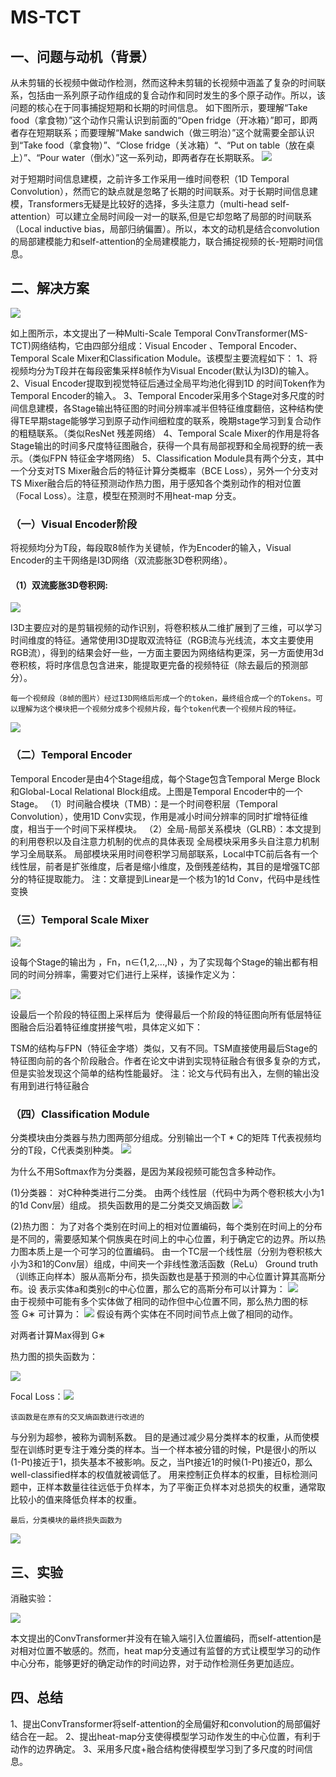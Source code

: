 # MS-TCT

## 一、问题与动机（背景）
从未剪辑的长视频中做动作检测，然而这种未剪辑的长视频中涵盖了复杂的时间联系，包括由一系列原子动作组成的复合动作和同时发生的多个原子动作。所以，该问题的核心在于同事捕捉短期和长期的时间信息。
如下图所示，要理解“Take food（拿食物）”这个动作只需认识到前面的“Open fridge（开冰箱）”即可，即两者存在短期联系；而要理解“Make sandwich（做三明治）”这个就需要全部认识到“Take food（拿食物）”、“Close fridge（关冰箱）“、“Put on table（放在桌上）”、“Pour water（倒水）”这一系列动，即两者存在长期联系。
![](imgs/mstct-1.png)

对于短期时间信息建模，之前许多工作采用一维时间卷积（1D Temporal Convolution），然而它的缺点就是忽略了长期的时间联系。对于长期时间信息建模，Transformers无疑是比较好的选择，多头注意力（multi-head self-attention）可以建立全局时间段一对一的联系,但是它却忽略了局部的时间联系（Local inductive bias，局部归纳偏置）。所以，本文的动机是结合convolution的局部建模能力和self-attention的全局建模能力，联合捕捉视频的长-短期时间信息。

## 二、解决方案

![](imgs/mstct-2.png)

如上图所示，本文提出了一种Multi-Scale Temporal ConvTransformer(MS-TCT)网络结构，它由四部分组成：Visual Encoder 、Temporal Encoder、Temporal Scale Mixer和Classification Module。该模型主要流程如下：
1、将视频均分为T段并在每段密集采样8帧作为Visual Encoder(默认为I3D)的输入。
2、Visual Encoder提取到视觉特征后通过全局平均池化得到1D 的时间Token作为Temporal Encoder的输入。
3、Temporal Encoder采用多个Stage对多尺度的时间信息建模，各Stage输出特征图的时间分辨率减半但特征维度翻倍，这种结构使得TE早期stage能够学习到原子动作间细粒度的联系，晚期stage学习到复合动作的粗糙联系。（类似ResNet 残差网络）
4、Temporal Scale Mixer的作用是将各Stage输出的时间多尺度特征图融合，获得一个具有局部视野和全局视野的统一表示。（类似FPN 特征金字塔网络）
5、Classification Module具有两个分支，其中一个分支对TS Mixer融合后的特征计算分类概率（BCE Loss），另外一个分支对TS Mixer融合后的特征预测动作热力图，用于感知各个类别动作的相对位置（Focal Loss）。注意，模型在预测时不用heat-map 分支。

### （一）Visual Encoder阶段
将视频均分为T段，每段取8帧作为关键帧，作为Encoder的输入，Visual Encoder的主干网络是I3D网络（双流膨胀3D卷积网络）。
#### （1）双流膨胀3D卷积网:
![](imgs/mstct-3.png)

I3D主要应对的是剪辑视频的动作识别，将卷积核从二维扩展到了三维，可以学习时间维度的特征。通常使用I3D提取双流特征（RGB流与光线流，本文主要使用RGB流），得到的结果会好一些，一方面主要因为网络结构更深，另一方面使用3d卷积核，将时序信息包含进来，能提取更完备的视频特征（除去最后的预测部分）。
	
	每一个视频段（8帧的图片）经过I3D网络后形成一个的token，最终组合成一个的Tokens。可以理解为这个模块把一个视频分成多个视频片段，每个token代表一个视频片段的特征。
![](imgs/mstct-5.png)

### （二）Temporal Encoder 


Temporal Encoder是由4个Stage组成，每个Stage包含Temporal Merge Block和Global-Local Relational Block组成。上图是Temporal Encoder中的一个Stage。
	（1）时间融合模块（TMB）：是一个时间卷积层（Temporal Convolution），使用1D Conv实现，作用是减小时间分辨率的同时扩增特征维度，相当于一个时间下采样模块。
	（2）全局-局部关系模块（GLRB）：本文提到的利用卷积以及自注意力机制的优点的具体表现
全局模块采用多头自注意力机制学习全局联系。
局部模块采用时间卷积学习局部联系，Local中TC前后各有一个线性层，前者是扩张维度，后者是缩小维度，及倒残差结构，其目的是增强TC部分的特征提取能力。
注：文章提到Linear是一个核为1的1d Conv，代码中是线性变换

### （三）Temporal Scale Mixer 

![](imgs/mstct-6.png)


设每个Stage的输出为 ，Fn，n∈{1,2,...,N} ，为了实现每个Stage的输出都有相同的时间分辨率，需要对它们进行上采样，该操作定义为：

![](imgs/mstct-7.png)

设最后一个阶段的特征图上采样后为  使得最后一个阶段的特征图向所有低层特征图融合后沿着特征维度拼接气啦，具体定义如下：


TSM的结构与FPN（特征金字塔）类似，又有不同。TSM直接使用最后Stage的特征图向前的各个阶段融合。作者在论文中讲到实现特征融合有很多复杂的方式，但是实验发现这个简单的结构性能最好。
注：论文与代码有出入，左侧的输出没有用到进行特征融合


### （四）Classification Module
分类模块由分类器与热力图两部分组成。分别输出一个T * C的矩阵 T代表视频均分的T段，C代表类别种类。
![](imgs/mstct-8.png)

为什么不用Softmax作为分类器，是因为某段视频可能包含多种动作。

(1)分类器：
对C种种类进行二分类。
由两个线性层（代码中为两个卷积核大小为1的1d Conv层）组成。
损失函数用的是二分类交叉熵函数
![](imgs/mstct-9.png)

(2)热力图：
	为了对各个类别在时间上的相对位置编码，每个类别在时间上的分布是不同的，需要感知某个侗族奥在时间上的中心位置，利于确定它的边界。所以热力图本质上是一个可学习的位置编码。
	由一个TC层一个线性层（分别为卷积核大小为3和1的Conv层）组成，中间夹一个非线性激活函数（ReLu）
	Ground truth（训练正向样本）服从高斯分布，损失函数也是基于预测的中心位置计算其高斯分布。设 表示实体a和类别c的中心位置，那么它的高斯分布可以计算为：
![](imgs/mstct-10.png)	
由于视频中可能有多个实体做了相同的动作但中心位置不同，那么热力图的标签 G∗ 可计算为：
![](imgs/mstct-11.png)
假设有两个实体在不同时间节点上做了相同的动作。

对两者计算Max得到 G∗


热力图的损失函数为：

![](imgs/mstct-12.png)


Focal Loss：![](imgs/mstct-13.png)

	该函数是在原有的交叉熵函数进行改进的
与分别为超参，被称为调制系数。
目的是通过减少易分类样本的权重，从而使模型在训练时更专注于难分类的样本。当一个样本被分错的时候，Pt是很小的所以(1-Pt)接近于1，损失基本不被影响。反之，当Pt接近1的时候(1-Pt)接近0，那么well-classified样本的权值就被调低了。
用来控制正负样本的权重，目标检测问题中，正样本数量往往远低于负样本，为了平衡正负样本对总损失的权重，通常取比较小的值来降低负样本的权重。

	最后，分类模块的最终损失函数为
![](imgs/mstct-14.png)

## 三、实验
消融实验：

![](imgs/mstct-15.png)

本文提出的ConvTransformer并没有在输入端引入位置编码，而self-attention是对相对位置不敏感的。然而，heat map分支通过有监督的方式让模型学习的动作中心分布，能够更好的确定动作的时间边界，对于动作检测任务更加适应。


## 四、总结
1、提出ConvTransformer将self-attention的全局偏好和convolution的局部偏好结合在一起。
2、提出heat-map分支使得模型学习动作发生的中心位置，有利于动作的边界确定。
3、采用多尺度+融合结构使得模型学习到了多尺度的时间信息。


